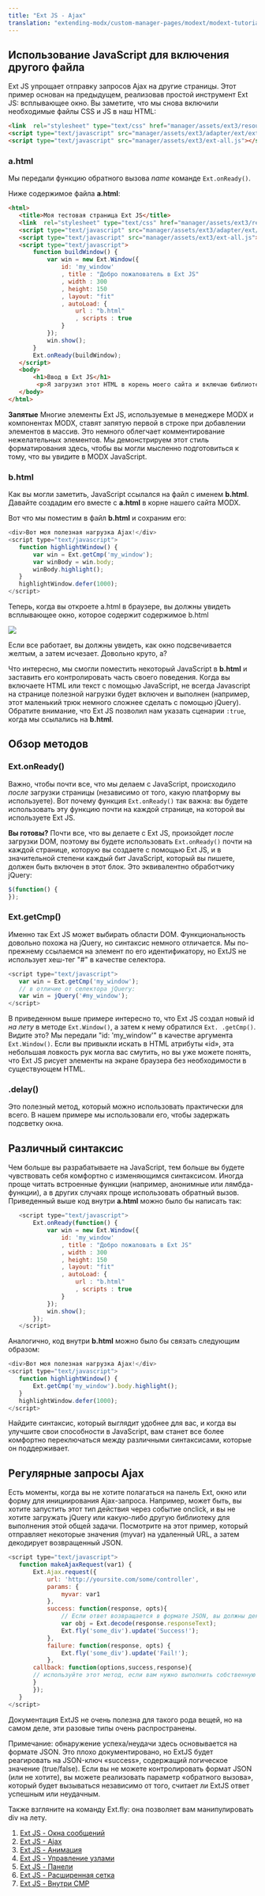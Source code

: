 ```yaml
---
title: "Ext JS - Ajax"
translation: "extending-modx/custom-manager-pages/modext/modext-tutorials/2.-ext-js-tutorial-ajax-include"
---
```


## Использование JavaScript для включения другого файла

Ext JS упрощает отправку запросов Ajax на другие страницы. Этот пример основан на предыдущем, реализовав простой инструмент Ext JS: всплывающее окно. Вы заметите, что мы снова включили необходимые файлы CSS и JS в наш HTML:

```html
<link  rel="stylesheet" type="text/css" href="manager/assets/ext3/resources/css/ext-all.css" />
<script type="text/javascript" src="manager/assets/ext3/adapter/ext/ext-base.js"></script>
<script type="text/javascript" src="manager/assets/ext3/ext-all.js"></script>
```

### a.html

Мы передали функцию обратного вызова *name* команде `Ext.onReady()`.

Ниже содержимое файла **a.html**:

```html
<html>
   <title>Моя тестовая страница Ext JS</title>
   <link  rel="stylesheet" type="text/css" href="manager/assets/ext3/resources/css/ext-all.css" />
   <script type="text/javascript" src="manager/assets/ext3/adapter/ext/ext-base.js"></script>
   <script type="text/javascript" src="manager/assets/ext3/ext-all.js"></script>
   <script type="text/javascript">
       function buildWindow() {
           var win = new Ext.Window({
               id: 'my_window'
               , title : "Добро пожалователь в Ext JS"
               , width : 300
               , height: 150
               , layout: "fit"
               , autoLoad: {
                   url : "b.html"
                   , scripts : true
               }
           });
           win.show();
       }
       Ext.onReady(buildWindow);
   </script>
   <body>
       <h1>Ввод в Ext JS</h1>
        <p>Я загрузил этот HTML в корень моего сайта и включаю библиотеки Ext JS, которые поставляются вместе с менеджером MODX.</p>
   </body>
</html>
```

**Запятые**
Многие элементы Ext JS, используемые в менеджере MODX и компонентах MODX, ставят запятую первой в строке при добавлении элементов в массив. Это немного облегчает комментирование нежелательных элементов. Мы демонстрируем этот стиль форматирования здесь, чтобы вы могли мысленно подготовиться к тому, что вы увидите в MODX JavaScript.

### b.html

Как вы могли заметить, JavaScript ссылался на файл с именем **b.html**. Давайте создадим его вместе с **a.html** в корне нашего сайта MODX.

Вот что мы поместим в файл **b.html** и сохраним его:

```javascript
<div>Вот моя полезная нагрузка Ajax!</div>
<script type="text/javascript">
   function highlightWindow() {
       var win = Ext.getCmp('my_window');
       var winBody = win.body;
       winBody.highlight();
   }
   highlightWindow.defer(1000);
</script>
```

Теперь, когда вы откроете a.html в браузере, вы должны увидеть всплывающее окно, которое содержит содержимое b.html

![](/2.x/en/extending-modx/custom-manager-pages/modext/modext-tutorials/ext_js_window.jpg)

Если все работает, вы должны увидеть, как окно подсвечивается желтым, а затем исчезает. Довольно круто, а?

Что интересно, мы смогли поместить некоторый JavaScript в **b.html** и заставить его контролировать часть своего поведения. Когда вы включаете HTML или текст с помощью JavaScript, не всегда Javascript на странице полезной нагрузки будет включен и выполнен (например, этот маленький трюк немного сложнее сделать с помощью jQuery). Обратите внимание, что Ext JS позволил нам указать сценарии `:true`, когда мы ссылались на **b.html**.

## Обзор методов

### Ext.onReady()

Важно, чтобы почти все, что мы делаем с JavaScript, происходило *после* загрузки страницы (независимо от того, какую платформу вы используете). Вот почему функция `Ext.onReady()` так важна: вы будете использовать эту функцию почти на каждой странице, на которой вы используете Ext JS.

**Вы готовы?**
Почти все, что вы делаете с Ext JS, произойдет *после* загрузки DOM, поэтому вы будете использовать `Ext.onReady()` почти на каждой странице, которую вы создаете с помощью Ext JS, и в значительной степени каждый бит JavaScript, который вы пишете, должен быть включен в этот блок. Это эквивалентно обработчику jQuery:

```javascript
$(function() {
});
```

### Ext.getCmp()

Именно так Ext JS может выбирать области DOM. Функциональность довольно похожа на jQuery, но синтаксис немного отличается. Мы по-прежнему ссылаемся на элемент по его идентификатору, но ExtJS не использует хеш-тег "#" в качестве селектора.

```javascript
<script type="text/javascript">
   var win = Ext.getCmp('my_window');
   // в отличие от селектора jQuery:
   var win = jQuery('#my_window');
</script>
```

В приведенном выше примере интересно то, что Ext JS создал новый id *на лету* в методе `Ext.Window()`, а затем к нему обратился `Ext. .getCmp()`. Видите это? Мы передали "id: 'my_window'" в качестве аргумента `Ext.Window()`. Если вы привыкли искать в HTML атрибуты «id», эта небольшая ловкость рук могла вас смутить, но вы уже можете понять, что Ext JS рисует элементы на экране браузера без необходимости в существующем HTML.

### .delay()

Это полезный метод, который можно использовать практически для всего. В нашем примере мы использовали его, чтобы задержать подсветку окна.

## Различный синтаксис

Чем больше вы разрабатываете на JavaScript, тем больше вы будете чувствовать себя комфортно с изменяющимся синтаксисом. Иногда проще читать встроенные функции (например, анонимные или лямбда-функции), а в других случаях проще использовать обратный вызов. Приведенный выше код внутри **a.html** можно было бы написать так:

```javascript
   <script type="text/javascript">
       Ext.onReady(function() {
           var win = new Ext.Window({
               id: 'my_window'
               , title : "Добро пожаловать в Ext JS"
               , width : 300
               , height: 150
               , layout: "fit"
               , autoLoad: {
                   url : "b.html"
                   , scripts : true
               }
           });
           win.show();
       });
   </script>
```

Аналогично, код внутри **b.html** можно было бы связать следующим образом:

```javascript
<div>Вот моя полезная нагрузка Ajax!</div>
<script type="text/javascript">
   function highlightWindow() {
       Ext.getCmp('my_window').body.highlight();
   }
   highlightWindow.defer(1000);
</script>
```

Найдите синтаксис, который выглядит удобнее для вас, и когда вы улучшите свои способности в JavaScript, вам станет все более комфортно переключаться между различными синтаксисами, которые он поддерживает.

## Регулярные запросы Ajax

Есть моменты, когда вы не хотите полагаться на панель Ext, окно или форму для инициирования Ajax-запроса. Например, может быть, вы хотите запустить этот тип действия через событие onclick, и вы не хотите загружать jQuery или какую-либо другую библиотеку для выполнения этой общей задачи. Посмотрите на этот пример, который отправляет некоторые значения (myvar) на удаленный URL, а затем декодирует возвращенный JSON.

```javascript
<script type="text/javascript">
   function makeAjaxRequest(var1) {
       Ext.Ajax.request({
           url: 'http://yoursite.com/some/controller',
           params: {
               myvar: var1
           },
           success: function(response, opts){
               // Если ответ возвращается в формате JSON, вы должны декодировать его
               var obj = Ext.decode(response.responseText);
               Ext.fly('some_div').update('Success!');
           },
           failure: function(response, opts) {
               Ext.fly('some_div').update('Fail!');
           },
       callback: function(options,success,response){
       // используйте этот метод, если вам нужно выполнить собственную проверку успеха/неудачи
       }
       });
   }
</script>
```

Документация ExtJS не очень полезна для такого рода вещей, но на самом деле, эти разовые типы очень распространены.

Примечание: обнаружение успеха/неудачи здесь основывается на формате JSON. Это плохо документировано, но ExtJS будет реагировать на JSON-ключ «success», содержащий логическое значение (true/false). Если вы не можете контролировать формат JSON (или не хотите), вы можете реализовать параметр «обратного вызова», который будет вызываться независимо от того, считает ли ExtJS ответ успешным или неудачным.

Также взгляните на команду Ext.fly: она позволяет вам манипулировать div на лету.

1. [Ext JS - Окна сообщений](extending-modx/custom-manager-pages/modext/modext-tutorials/1.-ext-js-tutorial-message-boxes)
2. [Ext JS - Ajax](extending-modx/custom-manager-pages/modext/modext-tutorials/2.-ext-js-tutorial-ajax-include)
3. [Ext JS - Анимация](extending-modx/custom-manager-pages/modext/modext-tutorials/3.-ext-js-tutorial-animation)
4. [Ext JS - Управление узлами](extending-modx/custom-manager-pages/modext/modext-tutorials/4.-ext-js-tutorial-manipulating-nodes)
5. [Ext JS - Панели](extending-modx/custom-manager-pages/modext/modext-tutorials/5.-ext-js-tutorial-panels)
6. [Ext JS - Расширенная сетка](extending-modx/custom-manager-pages/modext/modext-tutorials/7.-ext-js-tutoral-advanced-grid)
7. [Ext JS - Внутри CMP](extending-modx/custom-manager-pages/modext/modext-tutorials/8.-ext-js-tutorial-inside-a-cmp)
